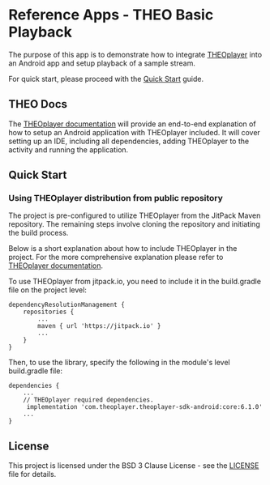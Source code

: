 # Reference Apps - THEO Basic Playback

The purpose of this app is to demonstrate how to integrate [THEOplayer] into an Android app and setup
playback of a sample stream.

For quick start, please proceed with the [Quick Start](#quick-start) guide.

## THEO Docs

The [THEOplayer documentation] will provide an end-to-end explanation of how to setup an Android application with
THEOplayer included. It will cover setting up an IDE, including all dependencies, adding THEOplayer
to the activity and running the application.


## Quick Start

### Using THEOplayer distribution from public repository

The project is pre-configured to utilize THEOplayer from the JitPack Maven repository. 
The remaining steps involve cloning the repository and initiating the build process.

Below is a short explanation about how to include THEOplayer in the project.
For the more comprehensive explanation please refer to [THEOplayer documentation].

To use THEOplayer from jitpack.io, you need to include it in the build.gradle file on the project level:

    dependencyResolutionManagement {
        repositories {
            ...
            maven { url 'https://jitpack.io' }
            ...
        }
    }

Then, to use the library, specify the following in the module's level build.gradle file:

    dependencies {
        ...
        // THEOplayer required dependencies.
         implementation 'com.theoplayer.theoplayer-sdk-android:core:6.1.0'
        ...
    }

## License

This project is licensed under the BSD 3 Clause License - see the [LICENSE] file for details.

[//]: # (Links and Guides reference)
[THEOplayer]: https://www.theoplayer.com/
[THEO Portal]: https://portal.theoplayer.com/
[THEOplayer documentation]: https://docs.theoplayer.com/getting-started/01-sdks/02-android/00-getting-started.md#getting-started-on-android
[Get Started with THEOplayer]: https://www.theoplayer.com/licensing
[EZ DRM]: https://ezdrm.com/

[//]: # (Project files reference)
[LICENSE]: LICENSE
[app-level build.gradle]: app/build.gradle
